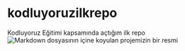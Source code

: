 # kodluyoruzilkrepo
Kodluyoruz Eğitimi kapsamında açtığım ilk repo
![Markdown dosyasının içine koyulan projemizin bir resmi](image.png)